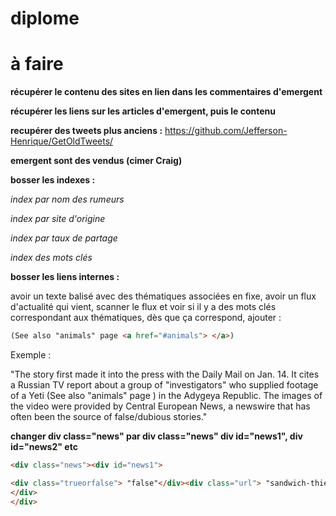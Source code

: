 # diplome

# à faire

**récupérer le contenu des sites en lien dans les commentaires d'emergent**

**récupérer les liens sur les articles d'emergent, puis le contenu**

**recupérer des tweets plus anciens :**
https://github.com/Jefferson-Henrique/GetOldTweets/

**emergent sont des vendus (cimer Craig)**

**bosser les indexes :**

*index par nom des rumeurs*

*index par site d'origine*

*index par taux de partage*

*index des mots clés*

**bosser les liens internes :**

avoir un texte balisé avec des thématiques associées en fixe, avoir un flux d'actualité qui vient,
scanner le flux et voir si il y a des mots clés correspondant aux thématiques,
dès que ça correspond, ajouter :

```html
(See also "animals" page <a href="#animals"> </a>)
```

Exemple :

"The story first made it into the press with the Daily Mail on Jan. 14. It cites a Russian TV report about a group of "investigators" who supplied footage of a Yeti (See also "animals" page <a href="#animals"></a>) in the Adygeya Republic. The images of the video were provided by Central European News, a newswire that has often been the source of false/dubious stories."

**changer div class="news" par div class="news" div id="news1", div id="news2" etc**

```html
<div class="news"><div id="news1">

<div class="trueorfalse"> "false"</div><div class="url"> "sandwich-thief"</div><div class="tags"> []</div><div class="title2"> Two office workers in an epic battle over a stolen sandwich"</div><div class="description"> "It began to spread as real after being posted to Reddit, with the College Humor watermarks removed."</div><div class="origin"> "http://www.reddit.com/r/funny/comments/2e6q4i/hi_tina_from_hr_again/%20"</div><div class="share"> 108045</div><div class="pouroucontre">     "ignoring": 1,    "for": 4,    "against": 2  </div><div class="date"> "2014-08-26T20:33:29.558</div>
</div>
</div>
```
